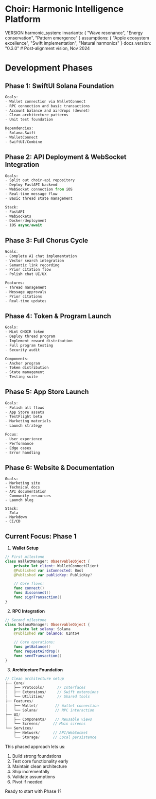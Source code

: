 # Choir: Harmonic Intelligence Platform

VERSION harmonic_system:
invariants: {
"Wave resonance",
"Energy conservation",
"Pattern emergence"
}
assumptions: {
"Apple ecosystem excellence",
"Swift implementation",
"Natural harmonics"
}
docs_version: "0.3.0"  # Post-alignment vision, Nov 2024
# Development Phases

## Phase 1: SwiftUI Solana Foundation
```swift
Goals:
- Wallet connection via WalletConnect
- RPC connection and basic transactions
- Account balance and airdrops (devnet)
- Clean architecture patterns
- Unit test foundation

Dependencies:
- Solana.Swift
- WalletConnect
- SwiftUI/Combine
```

## Phase 2: API Deployment & WebSocket Integration
```python
Goals:
- Split out choir-api repository
- Deploy FastAPI backend
- WebSocket connection from iOS
- Real-time message flow
- Basic thread state management

Stack:
- FastAPI
- WebSockets
- Docker/deployment
- iOS async/await
```

## Phase 3: Full Chorus Cycle
```swift
Goals:
- Complete AI chat implementation
- Vector search integration
- Semantic link recording
- Prior citation flow
- Polish chat UI/UX

Features:
- Thread management
- Message approvals
- Prior citations
- Real-time updates
```

## Phase 4: Token & Program Launch
```rust
Goals:
- Mint CHOIR token
- Deploy thread program
- Implement reward distribution
- Full program testing
- Security audit

Components:
- Anchor program
- Token distribution
- State management
- Testing suite
```

## Phase 5: App Store Launch
```swift
Goals:
- Polish all flows
- App Store assets
- TestFlight beta
- Marketing materials
- Launch strategy

Focus:
- User experience
- Performance
- Edge cases
- Error handling
```

## Phase 6: Website & Documentation
```
Goals:
- Marketing site
- Technical docs
- API documentation
- Community resources
- Launch blog

Stack:
- Zola
- Markdown
- CI/CD
```

## Current Focus: Phase 1

1. **Wallet Setup**
```swift
// First milestone
class WalletManager: ObservableObject {
    private let client: WalletConnectClient
    @Published var isConnected: Bool
    @Published var publicKey: PublicKey?

    // Core flows:
    func connect()
    func disconnect()
    func signTransaction()
}
```

2. **RPC Integration**
```swift
// Second milestone
class SolanaManager: ObservableObject {
    private let solana: Solana
    @Published var balance: UInt64

    // Core operations:
    func getBalance()
    func requestAirdrop()
    func sendTransaction()
}
```

3. **Architecture Foundation**
```swift
// Clean architecture setup
├── Core/
│   ├── Protocols/      // Interfaces
│   ├── Extensions/     // Swift extensions
│   └── Utilities/      // Shared tools
├── Features/
│   ├── Wallet/        // Wallet connection
│   └── Solana/        // RPC interaction
├── UI/
│   ├── Components/    // Reusable views
│   └── Screens/      // Main screens
└── Services/
    ├── Network/      // API/WebSocket
    └── Storage/      // Local persistence
```

This phased approach lets us:
1. Build strong foundations
2. Test core functionality early
3. Maintain clean architecture
4. Ship incrementally
5. Validate assumptions
6. Pivot if needed

Ready to start with Phase 1?
